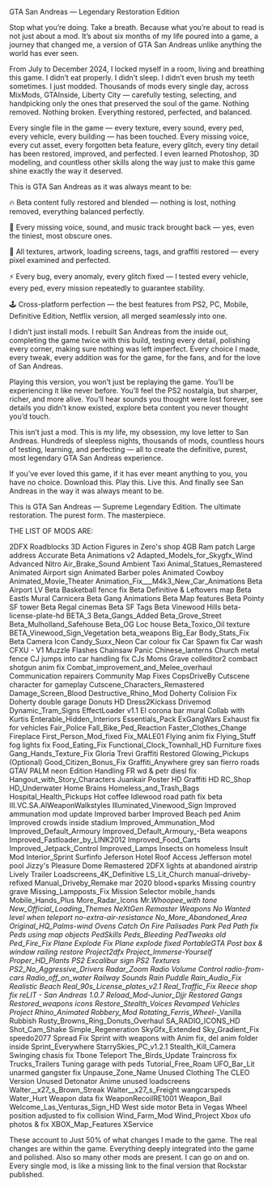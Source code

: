 GTA San Andreas — Legendary Restoration Edition

Stop what you’re doing. Take a breath. Because what you’re about to read is not just about a mod. It’s about six months of my life poured into a game, a journey that changed me, a version of GTA San Andreas unlike anything the world has ever seen.

From July to December 2024, I locked myself in a room, living and breathing this game. I didn’t eat properly. I didn’t sleep. I didn’t even brush my teeth sometimes. I just modded. Thousands of mods every single day, across MixMods, GTAInside, Liberty City — carefully testing, selecting, and handpicking only the ones that preserved the soul of the game. Nothing removed. Nothing broken. Everything restored, perfected, and balanced.

Every single file in the game — every texture, every sound, every ped, every vehicle, every building — has been touched. Every missing voice, every cut asset, every forgotten beta feature, every glitch, every tiny detail has been restored, improved, and perfected. I even learned Photoshop, 3D modeling, and countless other skills along the way just to make this game shine exactly the way it deserved.

This is GTA San Andreas as it was always meant to be:

🔥 Beta content fully restored and blended — nothing is lost, nothing removed, everything balanced perfectly.

🎵 Every missing voice, sound, and music track brought back — yes, even the tiniest, most obscure ones.

🎨 All textures, artwork, loading screens, tags, and graffiti restored — every pixel examined and perfected.

⚡ Every bug, every anomaly, every glitch fixed — I tested every vehicle, every ped, every mission repeatedly to guarantee stability.

🕹️ Cross-platform perfection — the best features from PS2, PC, Mobile, Definitive Edition, Netflix version, all merged seamlessly into one.

I didn’t just install mods. I rebuilt San Andreas from the inside out, completing the game twice with this build, testing every detail, polishing every corner, making sure nothing was left imperfect. Every choice I made, every tweak, every addition was for the game, for the fans, and for the love of San Andreas.

Playing this version, you won’t just be replaying the game. You’ll be experiencing it like never before. You’ll feel the PS2 nostalgia, but sharper, richer, and more alive. You’ll hear sounds you thought were lost forever, see details you didn’t know existed, explore beta content you never thought you’d touch.

This isn’t just a mod. This is my life, my obsession, my love letter to San Andreas. Hundreds of sleepless nights, thousands of mods, countless hours of testing, learning, and perfecting — all to create the definitive, purest, most legendary GTA San Andreas experience.

If you’ve ever loved this game, if it has ever meant anything to you, you have no choice. Download this. Play this. Live this. And finally see San Andreas in the way it was always meant to be.

This is GTA San Andreas — Supreme Legendary Edition.
The ultimate restoration. The purest form. The masterpiece.








THE LIST OF MODS ARE: 

2DFX Roadblocks
3D Action Figures in Zero's shop
4GB Ram patch Large address
Accurate Beta Animations v2
Adapted_Models_for_Skygfx_Wind
Advanced Nitro
Air_Brake_Sound
Ambient Taxi
Animal_Statues_Remastered
Animated Airport sign
Animated Barber poles
Animated Cowboy
Animated_Movie_Theater
Animation_Fix___M4k3_New_Car_Animations
Beta Airport LV
Beta Basketball fence fix
Beta Definitive & Leftovers map
Beta Eastls Mural Carnicera
Beta Gang Animations
Beta Map features
Beta Pointy SF tower
Beta Regal cinemas
Beta SF Tags
Beta Vinewood Hills
beta-license-plate-hd
BETA_3
Beta_Gangs_Added
Beta_Grove_Street
Beta_Mulholland_Safehouse
Beta_OG Loc house
Beta_Toxico_Oil texture
BETA_Vinewood_Sign_Vegetation
beta_weapons
Big_Ear
Body_Stats_Fix
Beta Camera Icon
Candy_Suxx_Neon
Car colour fix
Car Spawn fix
Car wash
CFXU - V1 Muzzle Flashes
Chainsaw Panic
Chinese_lanterns
Church metal fence
CJ jumps into car handling fix
CJs Moms Grave
colleditor2
combact shotgun anim fix
Combat_improvement_and_Melee_overhaul
Communication repairers
Community Map Fixes
CopsDriveBy
Cutscene character for gameplay
Cutscene_Characters_Remastered
Damage_Screen_Blood
Destructive_Rhino_Mod
Doherty Colision Fix
Doherty double garage
Donuts HD
Dress2Kickass
Drivemod
Dynamic_Tram_Signs
EffectLoader v1.1
El corona bar mural Collab with Kurtis
Enterable_Hidden_Interiors
Essentials_Pack
ExGangWars
Exhaust fix for vehicles
Fair_Police 
Fall_Bike_Ped_Reaction
Faster_Clothes_Change
Fireplace
First_Person_Mod_fixed
Fix_MALE01
Flying anim fix
Flying_Stuff
fog lights fix
Food_Eating_Fix
Functional_Clock_Townhall_HD
Furniture fixes
Gang_Hands_Texture_Fix
Gloria Trevi Graffiti Restored
Glowing_Pickups (Optional)
Good_Citizen_Bonus_Fix
Graffiti_Anywhere
grey san fierro roads
GTAV PALM neon Edition
Handling FR wd & petr diesl fix
Hangout_with_Story_Characters
Juankair Poster 
HD Graffiti
HD RC_Shop
HD_Underwater
Home Brains
Homeless_and_Trash_Bags
Hospital_Health_Pickups
Hot coffee
Idlewood road path fix beta
III.VC.SA.AIWeaponWalkstyles
Illuminated_Vinewood_Sign
Improved ammunation mod update
Improved barber
Improved Beach ped Anim
Improved crowds inside stadium
Improved_Ammunation_Mod
Improved_Default_Armoury
Improved_Default_Armoury_-Beta weapons
Improved_Fastloader_by_LINK2012
Improved_Food_Carts
Improved_Jetpack_Control
Improved_Lamps
Insects on homeless
Insult Mod
Interior_Sprint Surfinfo
Jeferson Hotel Roof Access
Jefferson motel pool
Jizzy's Pleasure Dome Remastered 2DFX
lights at abandoned airstrip
Lively Trailer
Loadscreens_4K_Definitive
LS_Lit_Church
manual-driveby-refixed
Manual_Driveby_Remake
mar 2020 blood+sparks
Missing country grave
Missing_Lampposts_Fix
Mission Selector
mobile_hands
Mobile_Hands_Plus
More_Radar_Icons
Mr._Whoopee_with tone
New_Official_Loading_Themes
NeXtGen Remaster Weapons
No Wanted level when teleport
no-extra-air-resistance
No_More_Abandoned_Area
Original_HQ_Palms_-_wind
Ovens Catch On Fire
Palisades Park Ped Path fix
Peds using map objects
PedSkills
Peds_Bleeding
PedTweaks old
Ped_Fire_Fix
Plane Explode Fix
Plane explode fixed
PortableGTA
Post box & window railing restore
Project2dfx
Project_Immerse-Yourself
Proper_HD_Plants
PS2 Excalibur sign
PS2 Textures
PS2_No_Aggressive_Drivers
Radar_Zoom
Radio Volume Control
radio-from-cars
Radio_off_on_water
Railway Sounds
Rain Puddle
Rain_Audio_Fix
Realistic Beach
Real_90s_License_plates_v2.1
Real_Traffic_Fix
Reece shop fix
reLIT - San Andreas 1.0.7
Reload_Mod_-_Junior_Djjr
Restored Gangs
Restored_weapons icons
Restore_Stealth_Voices
Revamped Vehicles Project
Rhino_Animated
Robbery_Mod
Rotating_Ferris_Wheel_-_Vanilla
Rubbish
Rusty_Browns_Ring_Donuts_Overhaul
SA_RADIO_ICONS_HD
Shot_Cam_Shake
Simple_Regeneration
SkyGfx_Extended
Sky_Gradient_Fix
speedo2077
Spread Fix
Sprint with weapons with Anim fix, del anim folder inside
Sprint_Everywhere
StarrySkies_PC_v1.2.1
Stealth_Kill_Camera
Swinging chasis fix
Tbone
Teleport
The_Birds_Update
Traincross fix
Trucks_Trailers
Tuning garage with peds
Tutorial_Free_Roam
UFO_Bar_Lit
unarmed gangster fix
Unpause_Zone_Name
Unused Clothing The CLEO Version
Unused Detonator Anime
unused loadscreens
Walter__x27_s_Brown_Streak
Walter__x27_s_Freight
wangcarspeds
Water_Hurt
Weapon data fix
WeaponRecoilRE1001
Weapon_Bail
Welcome_Las_Venturas_Sign_HD
West side motor Beta in Vegas
Wheel position adjusted to fix collision
Wind_Farm_Mod
Wind_Project
Xbox ufo photos & fix
XBOX_Map_Features
XService


These account to Just 50% of what changes I made to the game. The real changes are within the game. Everything deeply integrated into the game and polished. Also so many other mods are present. I can go on and on. Every single mod, is like a missing link to the final version that Rockstar published. 
